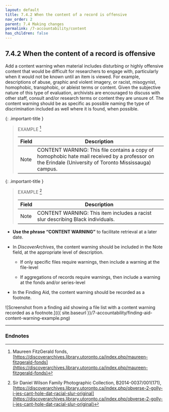 ```yaml
---
layout: default
title: 7.4.2 When the content of a record is offensive
nav_order: 2
parent: 7.4 Making changes
permalink: /7-accountability/content
has_children: false
---
```


## 7.4.2 When the content of a record is offensive

Add a content warning when material includes disturbing or highly offensive content that would be difficult for researchers to engage with, particularly when it would not be known until an item is viewed. For example, descriptions of abuse, graphic and violent imagery, or racist, misogynist, homophobic, transphobic, or ableist terms or content. Given the subjective nature of this type of evaluation, archivists are encouraged to discuss with other staff, consult and/or research terms or content they are unsure of. The content warning should be as specific as possible naming the type of discrimination included as well where it is found, when possible.

{: .important-title }
> EXAMPLE [^49]
> 
> | **Field** | **Description**                                                                                                                                        |
> | --------- | ------------------------------------------------------------------------------------------------------------------------------------------------------ |
> | Note      | CONTENT WARNING: This file contains a copy of homophobic hate mail received by a professor on the Erindale (University of Toronto Mississauga) campus. |

{: .important-title }
> EXAMPLE [^50]
>
> | **Field** | **Description**                                                                 |
> | --------- | ------------------------------------------------------------------------------- |
> | Note      | CONTENT WARNING: This item includes a racist slur describing Black individuals. |

* **Use the phrase “CONTENT WARNING”** to facilitate retrieval at a later date.

* In *DiscoverArchives*, the content warning should be included in the Note field, at the appropriate level of description.

  * If only specific files require warnings, then include a warning at the file-level

  * If aggregations of records require warnings, then include a warning at the fonds and/or series-level

* In the Finding Aid, the content warning should be recorded as a footnote.

![Screenshot from a finding aid showing a file list with a content warning recorded as a footnote.]({{ site.baseurl }}/7-accountability/finding-aid-content-warning-example.png)

---

### Endnotes

[^49]: Maureen FitzGerald fonds, [https://discoverarchives.library.utoronto.ca/index.php/maureen-fitzgerald-fonds](https://discoverarchives.library.utoronto.ca/index.php/maureen-fitzgerald-fonds)

[^50]: Sir Daniel Wilson Family Photographic Collection, B2014-0037/001(171), [https://discoverarchives.library.utoronto.ca/index.php/obverse-2-golly-i-jes-cant-hole-dat-racial-slur-original](https://discoverarchives.library.utoronto.ca/index.php/obverse-2-golly-i-jes-cant-hole-dat-racial-slur-original)